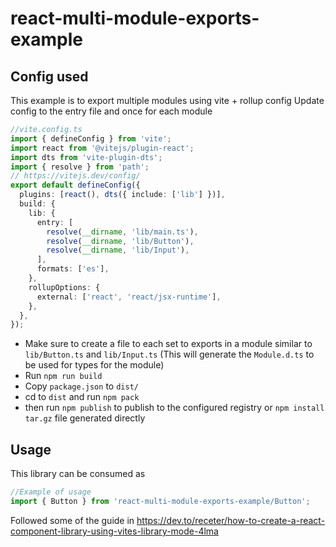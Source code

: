 # react-multi-module-exports-example

## Config used

This example is to export multiple modules using vite + rollup config
Update config to the entry file and once for each module

```ts
//vite.config.ts
import { defineConfig } from 'vite';
import react from '@vitejs/plugin-react';
import dts from 'vite-plugin-dts';
import { resolve } from 'path';
// https://vitejs.dev/config/
export default defineConfig({
  plugins: [react(), dts({ include: ['lib'] })],
  build: {
    lib: {
      entry: [
        resolve(__dirname, 'lib/main.ts'),
        resolve(__dirname, 'lib/Button'),
        resolve(__dirname, 'lib/Input'),
      ],
      formats: ['es'],
    },
    rollupOptions: {
      external: ['react', 'react/jsx-runtime'],
    },
  },
});
```

- Make sure to create a file to each set to exports in a module similar to `lib/Button.ts` and `lib/Input.ts` (This will generate the `Module.d.ts` to be used for types for the module)
- Run `npm run build`
- Copy `package.json` to `dist/`
- cd to `dist` and run `npm pack`
- then run `npm publish` to publish to the configured registry or `npm install tar.gz` file generated directly

## Usage

This library can be consumed as

```ts
//Example of usage
import { Button } from 'react-multi-module-exports-example/Button';
```

Followed some of the guide in https://dev.to/receter/how-to-create-a-react-component-library-using-vites-library-mode-4lma
